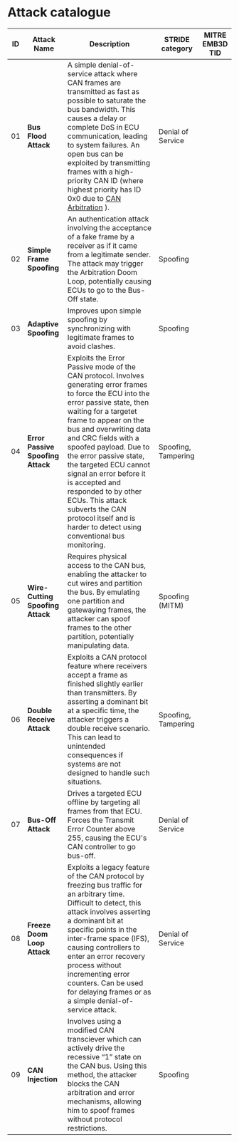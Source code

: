 # Attack catalogue

| ID  | **Attack Name**                   | **Description**                                                                                                                                                                                                                                                                                                                                                                                                                                                                               | **STRIDE category** | MITRE<br>EMB3D TID |
| :-: | --------------------------------- | --------------------------------------------------------------------------------------------------------------------------------------------------------------------------------------------------------------------------------------------------------------------------------------------------------------------------------------------------------------------------------------------------------------------------------------------------------------------------------------------- | ------------------- | ------------------ |
| 01  | **Bus Flood Attack**              | A simple denial-of-service attack where CAN frames are transmitted as fast as possible to saturate the bus bandwidth. This causes a delay or complete DoS in ECU communication, leading to system failures. An open bus can be exploited by transmitting frames with a high-priority CAN ID (where highest priority has ID 0x0 due to [CAN Arbitration](https://dissec.to/kb/chapters/can/can.html#can-arbitration-cdma-cr) ).                                                                | Denial of Service   |                    |
| 02  | **Simple Frame Spoofing**         | An authentication attack involving the acceptance of a fake frame by a receiver as if it came from a legitimate sender. The attack may trigger the Arbitration Doom Loop, potentially causing ECUs to go to the Bus-Off state.                                                                                                                                                                                                                                                                | Spoofing            |                    |
| 03  | **Adaptive Spoofing**             | Improves upon simple spoofing by synchronizing with legitimate frames to avoid clashes.                                                                                                                                                                                                                                                                                                                                                                                                       | Spoofing            |                    |
| 04  | **Error Passive Spoofing Attack** | Exploits the Error Passive mode of the CAN protocol. Involves generating error frames to force the ECU into the error passive state, then waiting for a targetet frame to appear on the bus and overwriting data and CRC fields with a spoofed payload. Due to the error passive state, the targeted ECU cannot signal an error before it is accepted and responded to by other ECUs. This attack subverts the CAN protocol itself and is harder to detect using conventional bus monitoring. | Spoofing, Tampering |                    |
| 05  | **Wire-Cutting Spoofing Attack**  | Requires physical access to the CAN bus, enabling the attacker to cut wires and partition the bus. By emulating one partition and gatewaying frames, the attacker can spoof frames to the other partition, potentially manipulating data.                                                                                                                                                                                                                                                     | Spoofing (MITM)     |                    |
| 06  | **Double Receive Attack**         | Exploits a CAN protocol feature where receivers accept a frame as finished slightly earlier than transmitters. By asserting a dominant bit at a specific time, the attacker triggers a double receive scenario. This can lead to unintended consequences if systems are not designed to handle such situations.                                                                                                                                                                               | Spoofing, Tampering |                    |
| 07  | **Bus-Off Attack**                | Drives a targeted ECU offline by targeting all frames from that ECU. Forces the Transmit Error Counter above 255, causing the ECU's CAN controller to go bus-off.                                                                                                                                                                                                                                                                                                                             | Denial of Service   |                    |
| 08  | **Freeze Doom Loop Attack**       | Exploits a legacy feature of the CAN protocol by freezing bus traffic for an arbitrary time. Difficult to detect, this attack involves asserting a dominant bit at specific points in the inter-frame space (IFS), causing controllers to enter an error recovery process without incrementing error counters. Can be used for delaying frames or as a simple denial-of-service attack.                                                                                                       | Denial of Service   |                    |
| 09  | **CAN Injection**                 | Involves using a modified CAN transciever which can actively drive the recessive “1” state on the CAN bus. Using this method, the attacker blocks the CAN arbitration and error mechanisms, allowing him to spoof frames without protocol restrictions.                                                                                                                                                                                                                                       | Spoofing            |                    |
